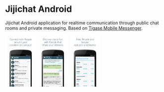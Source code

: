 # Jijichat Android #

Jijichat Android application for realtime communication through public chat rooms and private messaging. Based on [Tigase Mobile Messenger](https://projects.tigase.org/projects/tigase-mobilemessenger/ "Tigase Mobile Messenger").


<p float="left">
  <img src="/sc1.png" width="100" />
  <img src="/sc2.png" width="100" /> 
  <img src="/sc3.png" width="100" />
</p>
